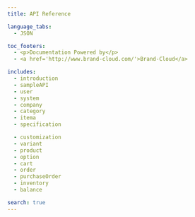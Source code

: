 ```yaml
---
title: API Reference

language_tabs:
  - JSON

toc_footers:
  - <p>Documentation Powered by</p>
  - <a href='http://www.brand-cloud.com/'>Brand-Cloud</a>

includes:
  - introduction
  - sampleAPI
  - user
  - system
  - company
  - category
  - itema
  - specification

  - customization
  - variant
  - product
  - option
  - cart
  - order
  - purchaseOrder
  - inventory
  - balance

search: true
---
```

